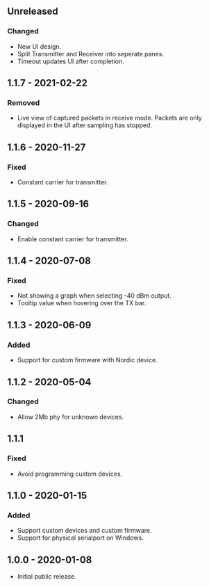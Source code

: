 ## Unreleased
### Changed
- New UI design.
- Split Transmitter and Receiver into seperate panes.
- Timeout updates UI after completion.

## 1.1.7 - 2021-02-22
### Removed
- Live view of captured packets in receive mode.
  Packets are only displayed in the UI after sampling has stopped.

## 1.1.6 - 2020-11-27
### Fixed
- Constant carrier for transmitter.

## 1.1.5 - 2020-09-16
### Changed
- Enable constant carrier for transmitter.

## 1.1.4 - 2020-07-08
### Fixed
- Not showing a graph when selecting -40 dBm output.
- Tooltip value when hovering over the TX bar.

## 1.1.3 - 2020-06-09
### Added
- Support for custom firmware with Nordic device.

## 1.1.2 - 2020-05-04
### Changed
- Allow 2Mb phy for unknown devices.

## 1.1.1
### Fixed
- Avoid programming custom devices.

## 1.1.0 - 2020-01-15
### Added
- Support custom devices and custom firmware.
- Support for physical serialport on Windows.

## 1.0.0 - 2020-01-08
- Initial public release.
